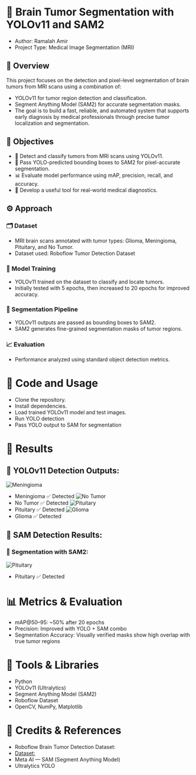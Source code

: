 # 🧠 Brain Tumor Segmentation with YOLOv11 and SAM2
- Author: Ramalah Amir
- Project Type: Medical Image Segmentation (MRI)

## 📌 Overview
This project focuses on the detection and pixel-level segmentation of brain tumors from MRI scans using a combination of:
- YOLOv11 for tumor region detection and classification.
- Segment Anything Model (SAM2) for accurate segmentation masks.
- The goal is to build a fast, reliable, and automated system that supports early diagnosis by medical professionals through precise tumor localization and segmentation.

## 🎯 Objectives
- 🧪 Detect and classify tumors from MRI scans using YOLOv11.
- 🎯 Pass YOLO-predicted bounding boxes to SAM2 for pixel-accurate segmentation.
- 📊 Evaluate model performance using mAP, precision, recall, and accuracy.
- 🏥 Develop a useful tool for real-world medical diagnostics.

## ⚙️ Approach
### 🗂️ Dataset
- MRI brain scans annotated with tumor types: Glioma, Meningioma, Pituitary, and No Tumor.
- Dataset used: Roboflow Tumor Detection Dataset

### 🧠 Model Training
- YOLOv11 trained on the dataset to classify and locate tumors.
- Initially tested with 5 epochs, then increased to 20 epochs for improved accuracy.

### 🧩 Segmentation Pipeline
- YOLOv11 outputs are passed as bounding boxes to SAM2.
- SAM2 generates fine-grained segmentation masks of tumor regions.

### 📈 Evaluation
- Performance analyzed using standard object detection metrics.

# 📂 Code and Usage
- Clone the repository.
- Install dependencies.
- Load trained YOLOv11 model and test images.
- Run YOLO detection
- Pass YOLO output to SAM for segmentation

# 🧪 Results
## 🎯 YOLOv11 Detection Outputs:
![Meningioma](/meningioma_3.jpg)
- Meningioma ✅ Detected
![No Tumor](/no_tumor_1.jpg)
- No Tumor ✅ Detected
![Pituitary](/pituitary_5.jpg)
- Pituitary	✅ Detected
![Glioma](/glioma_2.jpg)
- Glioma ✅ Detected

## 📸 SAM Detection Results:
### 🧠 Segmentation with SAM2:
![Pituitary](/Sam_result_for_pituitary_5.jpg)
- Pituitary ✅ Detected

# 📊 Metrics & Evaluation
- mAP@50–95: ~50% after 20 epochs
- Precision: Improved with YOLO + SAM combo
- Segmentation Accuracy: Visually verified masks show high overlap with true tumor regions

# 🚀 Tools & Libraries
- Python
- YOLOv11 (Ultralytics)
- Segment Anything Model (SAM2)
- Roboflow Dataset
- OpenCV, NumPy, Matplotlib

# 🧾 Credits & References
- Roboflow Brain Tumor Detection Dataset:
- [Dataset: ](https://universe.roboflow.com/brain-tumor-detection-wsera/tumor-detection-ko5jp/dataset/8)
- Meta AI — SAM (Segment Anything Model)
- Ultralytics YOLO
